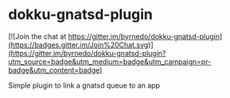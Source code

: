 # dokku-gnatsd-plugin

[![Join the chat at https://gitter.im/byrnedo/dokku-gnatsd-plugin](https://badges.gitter.im/Join%20Chat.svg)](https://gitter.im/byrnedo/dokku-gnatsd-plugin?utm_source=badge&utm_medium=badge&utm_campaign=pr-badge&utm_content=badge)

Simple plugin to link a gnatsd queue to an app
